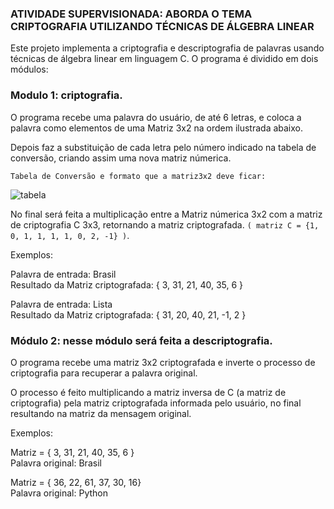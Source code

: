 ### **ATIVIDADE SUPERVISIONADA: ABORDA O TEMA CRIPTOGRAFIA UTILIZANDO TÉCNICAS DE ÁLGEBRA LINEAR**


Este projeto implementa a criptografia e descriptografia de palavras usando técnicas de álgebra linear em linguagem C. O programa é dividido em dois módulos:


### **Modulo 1:** criptografia.

O programa recebe uma palavra do usuário, de até 6 letras, e coloca a palavra como elementos de uma Matriz 3x2 na ordem ilustrada abaixo.  
  
Depois faz a substituição de cada letra pelo número indicado na tabela de conversão, criando assim uma nova matriz númerica.  


`Tabela de Conversão e formato que a matriz3x2 deve ficar:`

![tabela](https://github.com/saroka11/APS_CRIPTOGRAFIA/assets/138390112/e22f95e4-ef82-42ec-9555-586d4bddde4f)

  
No final será feita a multiplicação entre a Matriz númerica 3x2 com a matriz de criptografia C 3x3, retornando a matriz criptografada. `( matriz C = {1, 0, 1, 1, 1, 1, 0, 2, -1} )`.  


Exemplos:

Palavra de entrada: Brasil  
Resultado da Matriz criptografada: { 3, 31, 21, 40, 35, 6 }


Palavra de entrada: Lista  
Resultado da Matriz criptografada: { 31, 20, 40, 21, -1, 2 }   

### **Módulo 2**: nesse módulo será feita a descriptografia.   
O programa recebe uma matriz 3x2 criptografada e inverte o processo de criptografia para recuperar a palavra original.    
  
O processo é feito multiplicando a matriz inversa de C (a matriz de criptografia) pela matriz criptografada informada pelo usuário, no final resultando na matriz da mensagem original.


    
Exemplos:   

Matriz = { 3, 31, 21, 40, 35, 6 }  
Palavra original: Brasil  

Matriz = { 36, 22, 61, 37, 30, 16}  
Palavra original: Python
